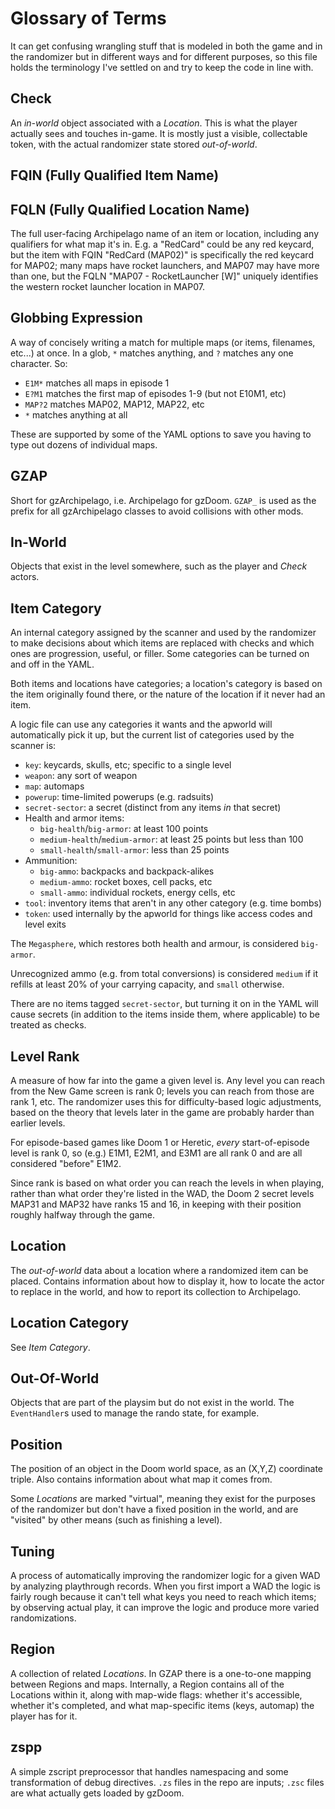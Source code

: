# Glossary of Terms

It can get confusing wrangling stuff that is modeled in both the game and in the
randomizer but in different ways and for different purposes, so this file holds
the terminology I've settled on and try to keep the code in line with.

## Check

An *in-world* object associated with a *Location*. This is what the player actually
sees and touches in-game. It is mostly just a visible, collectable token, with the
actual randomizer state stored *out-of-world*.

## FQIN (Fully Qualified Item Name)
## FQLN (Fully Qualified Location Name)

The full user-facing Archipelago name of an item or location, including any
qualifiers for what map it's in. E.g. a "RedCard" could be any red keycard, but
the item with FQIN "RedCard (MAP02)" is specifically the red keycard for MAP02;
many maps have rocket launchers, and MAP07 may have more than one, but the FQLN
"MAP07 - RocketLauncher [W]" uniquely identifies the western rocket launcher
location in MAP07.

## Globbing Expression

A way of concisely writing a match for multiple maps (or items, filenames, etc...)
at once. In a glob, `*` matches anything, and `?` matches any one character. So:
- `E1M*` matches all maps in episode 1
- `E?M1` matches the first map of episodes 1-9 (but not E10M1, etc)
- `MAP?2` matches MAP02, MAP12, MAP22, etc
- `*` matches anything at all

These are supported by some of the YAML options to save you having to type out
dozens of individual maps.

## GZAP

Short for gzArchipelago, i.e. Archipelago for gzDoom. `GZAP_` is used as the
prefix for all gzArchipelago classes to avoid collisions with other mods.

## In-World

Objects that exist in the level somewhere, such as the player and *Check* actors.

## Item Category

An internal category assigned by the scanner and used by the randomizer to make
decisions about which items are replaced with checks and which ones are progression,
useful, or filler. Some categories can be turned on and off in the YAML.

Both items and locations have categories; a location's category is based on the
item originally found there, or the nature of the location if it never had an item.

A logic file can use any categories it wants and the apworld will automatically
pick it up, but the current list of categories used by the scanner is:

- `key`: keycards, skulls, etc; specific to a single level
- `weapon`: any sort of weapon
- `map`: automaps
- `powerup`: time-limited powerups (e.g. radsuits)
- `secret-sector`: a secret (distinct from any items *in* that secret)
- Health and armor items:
  - `big-health`/`big-armor`: at least 100 points
  - `medium-health`/`medium-armor`: at least 25 points but less than 100
  - `small-health`/`small-armor`: less than 25 points
- Ammunition:
  - `big-ammo`: backpacks and backpack-alikes
  - `medium-ammo`: rocket boxes, cell packs, etc
  - `small-ammo`: individual rockets, energy cells, etc
- `tool`: inventory items that aren't in any other category (e.g. time bombs)
- `token`: used internally by the apworld for things like access codes and level exits

The `Megasphere`, which restores both health and armour, is considered `big-armor`.

Unrecognized ammo (e.g. from total conversions) is considered `medium` if it
refills at least 20% of your carrying capacity, and `small` otherwise.

There are no items tagged `secret-sector`, but turning it on in the YAML will
cause secrets (in addition to the items inside them, where applicable) to be
treated as checks.

## Level Rank

A measure of how far into the game a given level is. Any level you can reach from
the New Game screen is rank 0; levels you can reach from those are rank 1, etc.
The randomizer uses this for difficulty-based logic adjustments, based on the
theory that levels later in the game are probably harder than earlier levels.

For episode-based games like Doom 1 or Heretic, *every* start-of-episode level
is rank 0, so (e.g.) E1M1, E2M1, and E3M1 are all rank 0 and are all considered
"before" E1M2.

Since rank is based on what order you can reach the levels in when playing,
rather than what order they're listed in the WAD, the Doom 2 secret levels
MAP31 and MAP32 have ranks 15 and 16, in keeping with their position roughly
halfway through the game.

## Location

The *out-of-world* data about a location where a randomized item can be placed.
Contains information about how to display it, how to locate the actor to replace
in the world, and how to report its collection to Archipelago.

## Location Category

See *Item Category*.

## Out-Of-World

Objects that are part of the playsim but do not exist in the world. The
`EventHandler`s used to manage the rando state, for example.

## Position

The position of an object in the Doom world space, as an (X,Y,Z) coordinate triple.
Also contains information about what map it comes from.

Some *Locations* are marked "virtual", meaning they exist for the purposes of the
randomizer but don't have a fixed position in the world, and are "visited" by
other means (such as finishing a level).

## Tuning

A process of automatically improving the randomizer logic for a given WAD by
analyzing playthrough records. When you first import a WAD the logic is fairly
rough because it can't tell what keys you need to reach which items; by observing
actual play, it can improve the logic and produce more varied randomizations.

## Region

A collection of related *Locations*. In GZAP there is a one-to-one mapping between
Regions and maps. Internally, a Region contains all of the Locations within it,
along with map-wide flags: whether it's accessible, whether it's completed, and
what map-specific items (keys, automap) the player has for it.

## zspp

A simple zscript preprocessor that handles namespacing and some transformation of
debug directives. `.zs` files in the repo are inputs; `.zsc` files are what
actually gets loaded by gzDoom.
